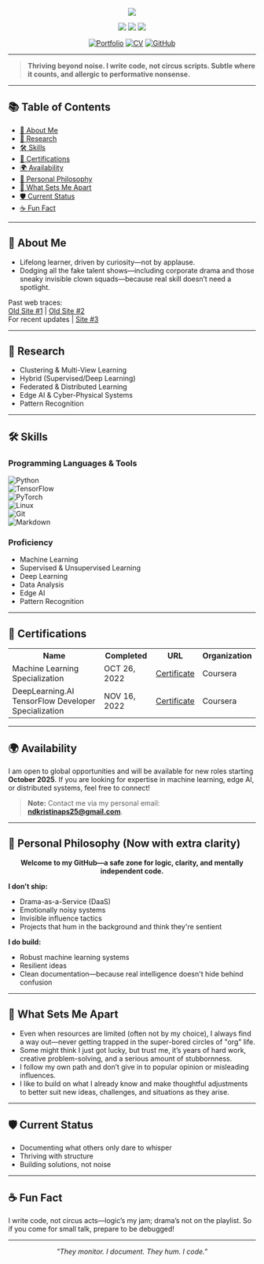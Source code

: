 <p align="center">
  <img src="https://readme-typing-svg.herokuapp.com/?color=0F6351&random=false&width=435&lines=Hi%20there!;%20I%20am%20Kristina%20P.%20Sinaga&center=true&size=27">
</p>

<p align="center">
  <img src="https://img.shields.io/badge/Machine%20Learning-Expert-green" />
  <img src="https://img.shields.io/badge/Edge%20AI-Enthusiast-blue" />
  <img src="https://img.shields.io/badge/Status-Documenting-informational" />
</p>

<p align="center">
  <a href="https://kristinap09.github.io/pdf/cv/index.html"><img src="https://img.shields.io/badge/Portfolio-0A0A0A?style=for-the-badge&logo=dev.to&logoColor=white" alt="Portfolio"></a>
  <a href="https://kristinap09.github.io/pdf/my_cv.pdf"><img src="https://img.shields.io/badge/CV-4285F4?style=for-the-badge&logo=read-the-docs&logoColor=white" alt="CV"></a>
  <a href="https://github.com/kristinap09"><img src="https://img.shields.io/badge/GitHub-100000?style=for-the-badge&logo=github&logoColor=white" alt="GitHub"></a>
</p>

---

> **Thriving beyond noise. I write code, not circus scripts. Subtle where it counts, and allergic to performative nonsense.**

---

## 📚 Table of Contents
- [👤 About Me](#-about-me)
- [🔭 Research](#-research)
- [🛠️ Skills](#%EF%B8%8F-skills)
- [📜 Certifications](#-certifications)
- [🌍 Availability](#-availability)
- [🎯 Personal Philosophy](#-personal-philosophy-now-with-extra-clarity)
- [🌟 What Sets Me Apart](#-what-sets-me-apart)
- [🛡️ Current Status](#%EF%B8%8F-current-status)
- [☕ Fun Fact](#-fun-fact)

---

## 👤 About Me

- Lifelong learner, driven by curiosity—not by applause.
- Dodging all the fake talent shows—including corporate drama and those sneaky invisible clown squads—because real skill doesn’t need a spotlight.

Past web traces:  
[Old Site #1](https://patternkps.github.io) | [Old Site #2](https://kpnaga08.github.io/about/)  
For recent updates | [Site #3](https://kristinap09.github.io/)

---

## 🔭 Research

- Clustering & Multi-View Learning
- Hybrid (Supervised/Deep Learning) 
- Federated & Distributed Learning  
- Edge AI & Cyber-Physical Systems  
- Pattern Recognition  

---

## 🛠️ Skills

### Programming Languages & Tools

![Python](https://img.shields.io/badge/Python-3776AB?logo=python&logoColor=white)  
![TensorFlow](https://img.shields.io/badge/TensorFlow-FF6F00?logo=tensorflow&logoColor=white)  
![PyTorch](https://img.shields.io/badge/PyTorch-EE4C2C?logo=pytorch&logoColor=white)  
![Linux](https://img.shields.io/badge/Linux-FCC624?logo=linux&logoColor=black)  
![Git](https://img.shields.io/badge/Git-F05032?logo=git&logoColor=white)  
![Markdown](https://img.shields.io/badge/Markdown-000000?logo=markdown&logoColor=white)  

### Proficiency

- Machine Learning
- Supervised & Unsupervised Learning
- Deep Learning
- Data Analysis  
- Edge AI  
- Pattern Recognition  

---

## 📜 Certifications

<table>
  <tr>
    <th>Name</th>
    <th>Completed</th>
    <th>URL</th>
    <th>Organization</th>
  </tr>
  <tr>
    <td>Machine Learning Specialization</td>
    <td>OCT 26, 2022</td>
    <td><a href="https://coursera.org/share/5bdbda3f14262b22782bb153174f8660">Certificate</a></td>
    <td>Coursera</td>
  </tr>
  <tr>
    <td>DeepLearning.AI TensorFlow Developer Specialization</td>
    <td>NOV 16, 2022</td>
    <td><a href="https://coursera.org/share/b9925d646cd202d41c5fb14df2b96a8d">Certificate</a></td>
    <td>Coursera</td>
  </tr>
</table>

---

## 🌍 Availability

I am open to global opportunities and will be available for new roles starting **October 2025**. If you are looking for expertise in machine learning, edge AI, or distributed systems, feel free to connect!  
> **Note:** Contact me via my personal email: **[ndkristinaps25@gmail.com](mailto:ndkristinaps25@gmail.com)**.

---

## 🎯 Personal Philosophy (Now with extra clarity)

<div align="center">
<strong>Welcome to my GitHub—a safe zone for logic, clarity, and mentally independent code.</strong>
</div>

**I don't ship:**  
- Drama-as-a-Service (DaaS)  
- Emotionally noisy systems  
- Invisible influence tactics  
- Projects that hum in the background and think they're sentient  

**I do build:**  
- Robust machine learning systems  
- Resilient ideas  
- Clean documentation—because real intelligence doesn't hide behind confusion  

---

## 🌟 What Sets Me Apart

- Even when resources are limited (often not by my choice), I always find a way out—never getting trapped in the super-bored circles of "org" life.  
- Some might think I just got lucky, but trust me, it’s years of hard work, creative problem-solving, and a serious amount of stubbornness.  
- I follow my own path and don’t give in to popular opinion or misleading influences.  
- I like to build on what I already know and make thoughtful adjustments to better suit new ideas, challenges, and situations as they arise.  

---

## 🛡️ Current Status  

- Documenting what others only dare to whisper  
- Thriving with structure  
- Building solutions, not noise  

---

## ☕ Fun Fact

I write code, not circus acts—logic’s my jam; drama’s not on the playlist. So if you come for small talk, prepare to be debugged!

---

<p align="center"><em>"They monitor. I document. They hum. I code."</em></p>
